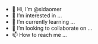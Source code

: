 - 👋 Hi, I’m @sidaomer
- 👀 I’m interested in ...
- 🌱 I’m currently learning ...
- 💞️ I’m looking to collaborate on ...
- 📫 How to reach me ...

<!---
sidaomer/sidaomer is a ✨ special ✨ repository because its `README.md` (this file) appears on your GitHub profile.
You can click the Preview link to take a look at your changes.
--->

